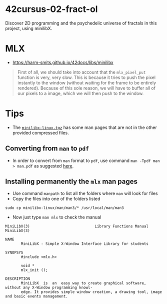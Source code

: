 # 42cursus-02-fract-ol
Discover 2D programming and the psychedelic universe of fractals in this project, using minilibX.

# MLX 

- https://harm-smits.github.io/42docs/libs/minilibx

> First of all, we should take into account that the `mlx_pixel_put` function is very, very slow. This is because it tries to push the pixel instantly to the window (without waiting for the frame to be entirely rendered). Because of this sole reason, we will have to buffer all of our pixels to a image, which we will then push to the window.


# Tips

- The [`minilibx-linux.tgz`](files/minilibx-linux.tgz) has some man pages that are not in the other provided compressed files.

## Converting from `man` to `pdf`
- In order to convert from `man` format to `pdf`, use command `man -Tpdf man > man.pdf` as suggested [here](https://unix.stackexchange.com/a/444769).

## Installing permanently the `mlx` man pages
- Use command `manpath` to list all the folders where `man` will look for files
- Copy the files into one of the folders listed
```shell
sudo cp minilibx-linux/man/man3/* /usr/local/man/man3
```
- Now just type `man mlx` to check the manual
```man
MiniLibX(3)                             Library Functions Manual                            MiniLibX(3)

NAME
       MiniLibX - Simple X-Window Interface Library for students

SYNOPSYS
       #include <mlx.h>

       void *
       mlx_init ();

DESCRIPTION
       MiniLibX  is  an  easy way to create graphical software, without any X-Window programming knowl‐
       edge. It provides simple window creation, a drawing tool, image and basic events management.
```

